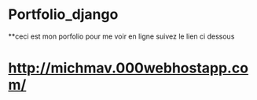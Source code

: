 # Portfolio_django
**ceci est mon porfolio pour me voir en ligne suivez le lien ci dessous
# http://michmav.000webhostapp.com/
